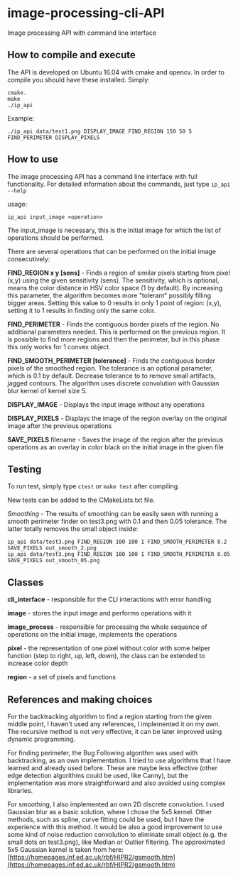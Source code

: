 # image-processing-cli-API
Image processing API with command line interface

## How to compile and execute
The API is developed on Ubuntu 16.04 with cmake and opencv. In order to compile you should have these installed. Simply:
```
cmake.
make
./ip_api
```
Example:
```
./ip_api data/test1.png DISPLAY_IMAGE FIND_REGION 150 50 5 FIND_PERIMETER DISPLAY_PIXELS
```

## How to use
The image processing API has a command line interface with full functionality. For detailed information about the commands, just type `ip_api --help`

usage: 
```
ip_api input_image <operation>
```
The input_image is necessary, this is the initial image for which the list of operations should be performed.

There are several operations that can be performed on the initial image consecutively:

**FIND_REGION x y [sens]** - Finds a region of similar pixels starting from pixel (x,y) using the given sensitivity (sens). The sensitivity, which is optional, means the color distance in HSV color space (1 by default). By increasing this parameter, the algorithm becomes more "tolerant" possibly filling bigger areas. Setting this value to 0 results in only 1 point of region: (x,y), setting it to 1 results in finding only the same color.

**FIND_PERIMETER** - Finds the contiguous border pixels of the region. No additional parameters needed. This is performed on the previous region. It is possible to find more regions and then the perimeter, but in this phase this only works for 1 convex object.

**FIND_SMOOTH_PERIMETER [tolerance]** - Finds the contiguous border pixels of the smoothed region. The tolerance is an optional parameter, which is 0.1 by default. Decrease tolerance to to remove small artifacts, jagged contours. The algorithm uses discrete convolution with Gaussian blur kernel of kernel size 5.

**DISPLAY_IMAGE** - Displays the input image without any operations

**DISPLAY_PIXELS** - Displays the image of the region overlay on the original image after the previous operations

**SAVE_PIXELS** filename - Saves the image of the region after the previous operations as an overlay in color black on the initial image in the given file

## Testing

To run test, simply type `ctest` or `make test` after compiling.

New tests can be added to the CMakeLists.txt file.

*Smoothing* - The results of smoothing can be easily seen with running a smooth perimeter finder on test3.png with 0.1 and then 0.05 tolerance. The latter totally removes the small object inside:
```
ip_api data/test3.png FIND_REGION 100 100 1 FIND_SMOOTH_PERIMETER 0.2 SAVE_PIXELS out_smooth_2.png
ip_api data/test3.png FIND_REGION 100 100 1 FIND_SMOOTH_PERIMETER 0.05 SAVE_PIXELS out_smooth_05.png
```

## Classes

**cli_interface** - responsible for the CLI interactions with error handling

**image** - stores the input image and performs operations with it

**image_process** - responsible for processing the whole sequence of operations on the initial image, implements the operations

**pixel** - the representation of one pixel without color with some helper function (step to right, up, left, down), the class can be extended to increase color depth

**region** - a set of pixels and functions

## References and making choices

For the backtracking algorithm to find a region starting from the given middle point, I haven't used any references, I implemented it on my own. The recursive method is not very effective, it can be later improved using dynamic programming.

For finding perimeter, the Bug Following algorithm was used with backtracking, as an own implementation. I tried to use algorithms that I have learned and already used before. These are maybe less effective (other edge detection algorithms could be used, like Canny), but the implementation was more straightforward and also avoided using complex libraries.

For smoothing, I also implemented an own 2D discrete convolution. I used Gaussian blur as a basic solution, where I chose the 5x5 kernel. Other methods, such as spline, curve fitting could be used, but I have the experience with this method. It would be also a good improvement to use some kind of noise reduction convolution to eliminate small object (e.g. the small dots on test3.png), like Median or Outlier filtering. The approximated 5x5 Gaussian kernel is taken from here:
[https://homepages.inf.ed.ac.uk/rbf/HIPR2/gsmooth.htm](https://homepages.inf.ed.ac.uk/rbf/HIPR2/gsmooth.htm)
